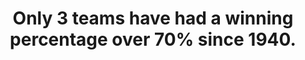 ---
title:      
  - Only 3 teams have had a winning percentage over 70% since 1940.
secondary:
  - The 1954 Cleveland Indians (111-43), the 2001 Seattle Mariners (116-46), and the 1998 New York Yankees (114-48).
reference:
  - http://www.baseball-reference.com/games/situational.cgi?from=1940&to=2014&0=2&1=3&rsgtlt=gt&rs=5&ragtlt=gt&ra=5&2=6&trgtlt=gt&tr=10&3=8&mvgtlt=gt&mv=10&4=10&owlsgtlt=gt&owls=.500&sortby=WP&teams=team&years=each&submit=Run+Situation
---